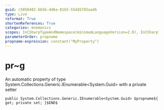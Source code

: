 ```yaml
---
guid: c5058482-6b5b-4d6a-81b5-55dd5785aa4b
type: Live
reformat: True
shortenReferences: True
categories: mnemonics
scopes: InCSharpTypeAndNamespace(minimumLanguageVersion=2.0), InCSharpTypeMember(minimumLanguageVersion=2.0)
parameterOrder: propname
propname-expression: constant("MyProperty")
---
```


# pr~g

An automatic property of type System.Collections.Generic.IEnumerable<System.Guid> with a private setter

```
public System.Collections.Generic.IEnumerable<System.Guid> $propname${ get; private set; }$END$
```
